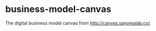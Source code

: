business-model-canvas
=====================

The digital business model canvas from http://canvas.sanomalab.co/.
